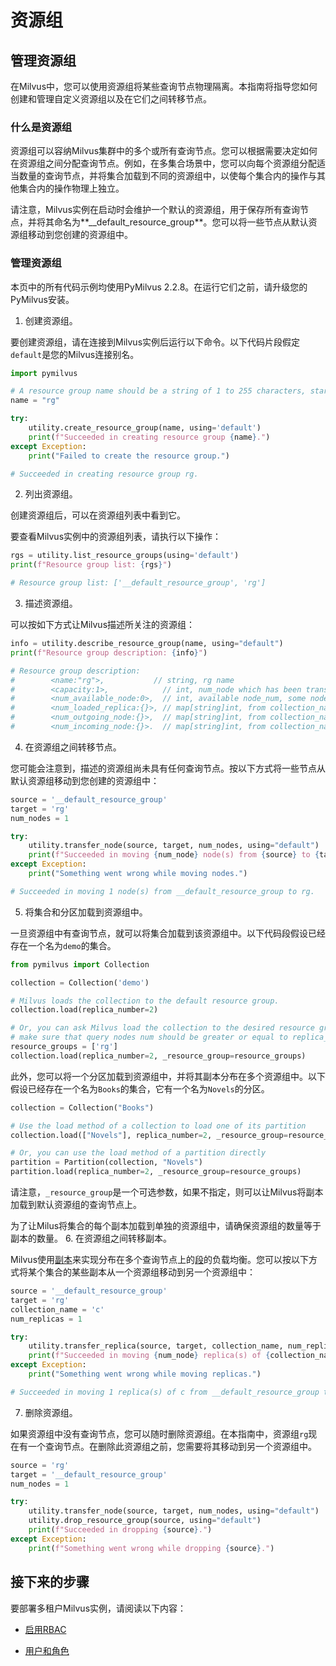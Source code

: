 资源组
===


管理资源组
-----

在Milvus中，您可以使用资源组将某些查询节点物理隔离。本指南将指导您如何创建和管理自定义资源组以及在它们之间转移节点。

### 什么是资源组

资源组可以容纳Milvus集群中的多个或所有查询节点。您可以根据需要决定如何在资源组之间分配查询节点。例如，在多集合场景中，您可以向每个资源组分配适当数量的查询节点，并将集合加载到不同的资源组中，以使每个集合内的操作与其他集合内的操作物理上独立。

请注意，Milvus实例在启动时会维护一个默认的资源组，用于保存所有查询节点，并将其命名为**__default_resource_group**。您可以将一些节点从默认资源组移动到您创建的资源组中。

### 管理资源组

本页中的所有代码示例均使用PyMilvus 2.2.8。在运行它们之前，请升级您的PyMilvus安装。

1. 创建资源组。

要创建资源组，请在连接到Milvus实例后运行以下命令。以下代码片段假定`default`是您的Milvus连接别名。

```python
import pymilvus

# A resource group name should be a string of 1 to 255 characters, starting with a letter or an underscore (_) and containing only numbers, letters, and underscores (_).
name = "rg"

try:
    utility.create_resource_group(name, using='default')
    print(f"Succeeded in creating resource group {name}.")
except Exception:
    print("Failed to create the resource group.")

# Succeeded in creating resource group rg.

```
2. 列出资源组。

创建资源组后，可以在资源组列表中看到它。

要查看Milvus实例中的资源组列表，请执行以下操作：

```python
rgs = utility.list_resource_groups(using='default')
print(f"Resource group list: {rgs}")

# Resource group list: ['__default_resource_group', 'rg']

```
3. 描述资源组。

可以按如下方式让Milvus描述所关注的资源组：

```python
info = utility.describe_resource_group(name, using="default")
print(f"Resource group description: {info}")

# Resource group description: 
#        <name:"rg">,           // string, rg name
#        <capacity:1>,            // int, num_node which has been transfer to this rg
#        <num_available_node:0>,  // int, available node_num, some node may shutdown
#        <num_loaded_replica:{}>, // map[string]int, from collection_name to loaded replica of each collecion in this rg
#        <num_outgoing_node:{}>,  // map[string]int, from collection_name to outgoging accessed node num by replica loaded in this rg 
#        <num_incoming_node:{}>.  // map[string]int, from collection_name to incoming accessed node num by replica loaded in other rg

```
4. 在资源组之间转移节点。

您可能会注意到，描述的资源组尚未具有任何查询节点。按以下方式将一些节点从默认资源组移动到您创建的资源组中：

```python
source = '__default_resource_group'
target = 'rg'
num_nodes = 1

try:
    utility.transfer_node(source, target, num_nodes, using="default")
    print(f"Succeeded in moving {num_node} node(s) from {source} to {target}.")
except Exception:
    print("Something went wrong while moving nodes.")

# Succeeded in moving 1 node(s) from __default_resource_group to rg.

```
5. 将集合和分区加载到资源组中。

一旦资源组中有查询节点，就可以将集合加载到该资源组中。以下代码段假设已经存在一个名为`demo`的集合。

```python
from pymilvus import Collection

collection = Collection('demo')

# Milvus loads the collection to the default resource group.
collection.load(replica_number=2)

# Or, you can ask Milvus load the collection to the desired resource group.
# make sure that query nodes num should be greater or equal to replica_number
resource_groups = ['rg']
collection.load(replica_number=2, _resource_group=resource_groups) 

```

此外，您可以将一个分区加载到资源组中，并将其副本分布在多个资源组中。以下假设已经存在一个名为`Books`的集合，它有一个名为`Novels`的分区。

```python
collection = Collection("Books")

# Use the load method of a collection to load one of its partition
collection.load(["Novels"], replica_number=2, _resource_group=resource_groups)

# Or, you can use the load method of a partition directly
partition = Partition(collection, "Novels")
partition.load(replica_number=2, _resource_group=resource_groups)

```

请注意，`_resource_group`是一个可选参数，如果不指定，则可以让Milvus将副本加载到默认资源组的查询节点上。

为了让Milus将集合的每个副本加载到单独的资源组中，请确保资源组的数量等于副本的数量。
6. 在资源组之间转移副本。

Milvus使用[副本](replica.md)来实现分布在多个查询节点上的[段](glossary.md#Segment)的负载均衡。您可以按以下方式将某个集合的某些副本从一个资源组移动到另一个资源组中：

```python
source = '__default_resource_group'
target = 'rg'
collection_name = 'c'
num_replicas = 1

try:
    utility.transfer_replica(source, target, collection_name, num_replicas, using="default")
    print(f"Succeeded in moving {num_node} replica(s) of {collection_name} from {source} to {target}.")
except Exception:
    print("Something went wrong while moving replicas.")

# Succeeded in moving 1 replica(s) of c from __default_resource_group to rg.

```
7. 删除资源组。

如果资源组中没有查询节点，您可以随时删除资源组。在本指南中，资源组`rg`现在有一个查询节点。在删除此资源组之前，您需要将其移动到另一个资源组中。

```python
source = 'rg'
target = '__default_resource_group'
num_nodes = 1

try:
    utility.transfer_node(source, target, num_nodes, using="default")
    utility.drop_resource_group(source, using="default")
    print(f"Succeeded in dropping {source}.")
except Exception:
    print(f"Something went wrong while dropping {source}.")

```

接下来的步骤
------

要部署多租户Milvus实例，请阅读以下内容：

* [启用RBAC](rbac.md)

* [用户和角色](users_and_roles.md)
